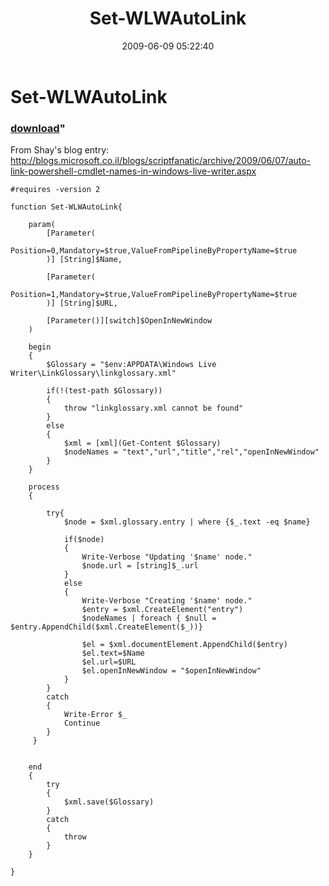 ﻿---
pid:            1149
parent:         0
children:       
poster:         halr9000
title:          Set-WLWAutoLink
date:           2009-06-09 05:22:40
format:         posh
---

# Set-WLWAutoLink

### [download](1149.ps1)"

From Shay's blog entry: http://blogs.microsoft.co.il/blogs/scriptfanatic/archive/2009/06/07/auto-link-powershell-cmdlet-names-in-windows-live-writer.aspx

```posh
#requires -version 2

function Set-WLWAutoLink{

    param(         
        [Parameter(
            Position=0,Mandatory=$true,ValueFromPipelineByPropertyName=$true
        )] [String]$Name,
        
        [Parameter(
            Position=1,Mandatory=$true,ValueFromPipelineByPropertyName=$true
        )] [String]$URL,
            
        [Parameter()][switch]$OpenInNewWindow        
    )  

    begin
    {
        $Glossary = "$env:APPDATA\Windows Live Writer\LinkGlossary\linkglossary.xml"
        
        if(!(test-path $Glossary))
        {
            throw "linkglossary.xml cannot be found"
        }
        else
        {
            $xml = [xml](Get-Content $Glossary)
            $nodeNames = "text","url","title","rel","openInNewWindow"
        }
    }

    process
    {    
        
        try{
            $node = $xml.glossary.entry | where {$_.text -eq $name}
    
            if($node)
            {
                Write-Verbose "Updating '$name' node." 
                $node.url = [string]$_.url
            }
            else
            {            
                Write-Verbose "Creating '$name' node." 
                $entry = $xml.CreateElement("entry")            
                $nodeNames | foreach { $null = $entry.AppendChild($xml.CreateElement($_))} 
                
                $el = $xml.documentElement.AppendChild($entry)
                $el.text=$Name
                $el.url=$URL
                $el.openInNewWindow = "$openInNewWindow"    
            }
        }
        catch
        {
            Write-Error $_
            Continue
        }
     }


    end
    {
        try
        {
            $xml.save($Glossary)    
        }
        catch
        {
            throw
        }
    }

}
```
